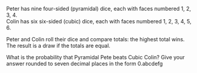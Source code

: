   <p>Peter has nine four-sided (pyramidal) dice, each with faces numbered 1, 2, 3, 4.<br />  Colin has six six-sided (cubic) dice, each with faces numbered 1, 2, 3, 4, 5, 6.</p>    <p>Peter and Colin roll their dice and compare totals: the highest total wins. The result is a draw if the totals are equal.</p>    <p>What is the probability that Pyramidal Pete beats Cubic Colin? Give your answer rounded to seven decimal places in the form 0.abcdefg</p>  